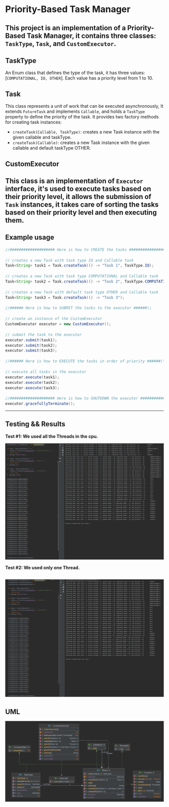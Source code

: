 # Priority-Based Task Manager

This project is an implementation of a Priority-Based Task Manager, it contains three classes: `TaskType`, `Task`, and
`CustomExecutor`.
---
## TaskType
An Enum class that defines the type of the task, it has three values: [`COMPUTATIONAL, IO, OTHER`]. Each
value has a priority level from 1 to 10.

## Task
This class represents a unit of work that can be executed asynchronously, It extends `FutureTask` and implements
`Callable`, and holds a `TaskType` property to define the priority of the task. It provides two factory methods for creating
task instances:
   - `createTask(Callable, TaskType)`: creates a new Task instance with the given callable and taskType.
   - `createTask(Callable)`: creates a new Task instance with the given callable and default taskType OTHER.

## CustomExecutor 
This class is an implementation of `Executor` interface, it's used to execute tasks based on their
priority level, it allows the submission of `Task` instances, it takes care of sorting the tasks based on their priority
level and then executing them.
---
## Example usage
```Java
//#################### Here is how to CREATE the tasks ####################\\

// creates a new Task with task type IO and Callable task
Task<String> task1 = Task.createTask(() -> "Task 1", TaskType.IO);

// creates a new Task with task type COMPUTATIONAL and Callable task
Task<String> task2 = Task.createTask(() -> "Task 2", TaskType.COMPUTATIONAL);

// creates a new Task with default task type OTHER and Callable task
Task<String> task3 = Task.createTask(() -> "Task 3");

//###### Here is how to SUBMIT the tasks to the executor ######\\ 

// create an instance of the CustomExecutor
CustomExecutor executor = new CustomExecutor();

// submit the task to the executor
executor.submit(task1);
executor.submit(task2);
executor.submit(task3);

//###### Here is how to EXECUTE the tasks in order of priority ######\\ 

// execute all tasks in the executor
executor.execute(task1);
executor.execute(task2);
executor.execute(task3);

//#################### Here is how to SHUTDOWN the executor ####################\\
executor.gracefullyTerminate();
```
---
## Testing && Results
**Test #1: We used all the Threads in the cpu.**

![UML](https://github.com/Lara1011/OOP_2/blob/54e66a708e3134ce1ed5c84d0ee8e4aa70033217/Part2/Result1.png)

**Test #2: We used only one Thread.**

![UML](https://github.com/Lara1011/OOP_2/blob/54e66a708e3134ce1ed5c84d0ee8e4aa70033217/Part2/Result2.png)
---
## UML
![UML](https://github.com/Lara1011/OOP_2/blob/b38ff23022ee27f65eb73bb3c418d30043c004d2/Part2/UML.png)
